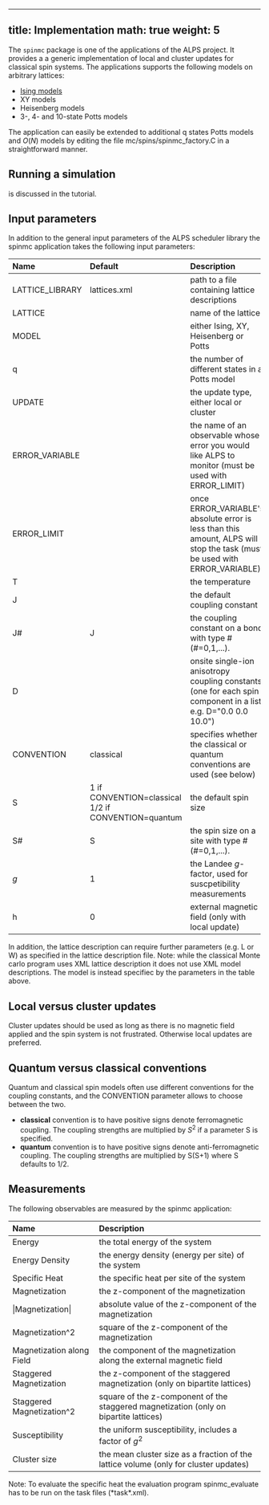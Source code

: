 
---
title: Implementation
math: true
weight: 5
---

The `spinmc` package is one of the applications of the ALPS project. It provides a a generic implementation of local and cluster updates for classical spin systems.
The applications supports the following models on arbitrary lattices:

- [Ising models](../ising)
- XY models
- Heisenberg models
- 3-, 4- and 10-state Potts models

The application can easily be extended to additional q states Potts models and $O(N)$ models by editing the file mc/spins/spinmc_factory.C in a straightforward manner.

## Running a simulation

is discussed in the tutorial.

## Input parameters

In addition to the general input parameters of the ALPS scheduler library the spinmc application takes the following input parameters:

| **Name**  | **Default** | **Description** |
| :---- | :----   | :----       |
| LATTICE_LIBRARY | lattices.xml | path to a file containing lattice descriptions |
| LATTICE | | name of the lattice |
| MODEL | | either Ising, XY, Heisenberg or Potts |
| q | | the number of different states in a Potts model |
| UPDATE | | the update type, either local or cluster |
| ERROR_VARIABLE | | the name of an observable whose error you would like ALPS to monitor (must be used with ERROR_LIMIT) |
| ERROR_LIMIT | | once ERROR_VARIABLE's absolute error is less than this amount, ALPS will stop the task (must be used with ERROR_VARIABLE) |
| T | | the temperature |
| J | | the default coupling constant |
| J# | J | the coupling constant on a bond with type # (#=0,1,...). |
| D | | onsite single-ion anisotropy coupling constants (one for each spin component in a list, e.g. D="0.0 0.0 10.0") |
| CONVENTION | classical | specifies whether the classical or quantum conventions are used (see below) |
| S |  1 if CONVENTION=classical  1/2 if CONVENTION=quantum | the default spin size |
| S# | S | the spin size on a site with type # (#=0,1,...). |
| $g$ | 1 | the Landee $g$-factor, used for suscpetibility measurements |
| h | 0 | external magnetic field (only with local update) |

In addition, the lattice description can require further parameters (e.g. L or W) as specified in the lattice description file.
Note: while the classical Monte carlo program uses XML lattice description it does not use XML model descriptions. The model is instead specifiec by the parameters in the table above.

## Local versus cluster updates

Cluster updates should be used as long as there is no magnetic field applied and the spin system is not frustrated. Otherwise local updates are preferred.

## Quantum versus classical conventions

Quantum and classical spin models often use different conventions for the coupling constants, and the CONVENTION parameter allows to choose between the two.
- **classical** convention is to have positive signs denote ferromagnetic coupling. The coupling strengths are multiplied by $S^2$ if a parameter S is specified.
- **quantum** convention is to have positive signs denote anti-ferromagnetic coupling. The coupling strengths are multiplied by S(S+1) where S defaults to 1/2. 

## Measurements

The following observables are measured by the spinmc application:

| **Name**  | **Description** |
| :---- | :---------- |
| Energy | the total energy of the system |
| Energy Density | the energy density (energy per site) of the system |
| Specific Heat | the specific heat per site of the system |
| Magnetization | the z-component of the magnetization |
| \|Magnetization\| | absolute value of the z-component of the magnetization |
| Magnetization^2 | square of the z-component of the magnetization |
| Magnetization along Field | the component of the magnetization along the external magnetic field |
| Staggered Magnetization | the z-component of the staggered magnetization (only on bipartite lattices) |
| Staggered Magnetization^2 | square of the z-component of the staggered magnetization (only on bipartite lattices) |
| Susceptibility | the uniform susceptibility, includes a factor of $g^2$ |
| Cluster size | the mean cluster size as a fraction of the lattice volume (only for cluster updates) |

Note: To evaluate the specific heat the evaluation program spinmc_evaluate has to be run on the task files (\*task\*.xml).

